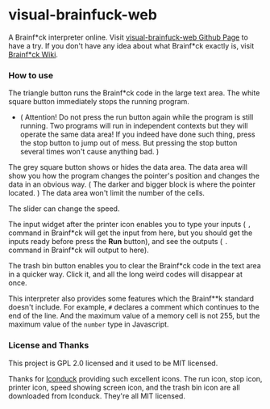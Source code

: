 # visual-brainfuck-web

A Brainf\*ck interpreter online. Visit [visual-brainfuck-web Github Page](https://zhangzheheng12345.github.io/visual-brainfuck-web) to have a try.
If you don't have any idea about what Brainf\*ck exactly is, visit [Brainf\*ck Wiki](https://esolangs.org/wiki/brainfuck).

### How to use

The triangle button runs the Brainf\*ck code in the large text area. The white square button immediately stops the running program.

* ( Attention! Do not press the run button again while the program is still running. Two programs will run in independent contexts but they will operate the same data area! If you indeed have done such thing, press the stop button to jump out of mess. But pressing the stop button several times won't cause anything bad. )

The grey square button shows or hides the data area. The data area will show you how the program changes the pointer's position and changes the data in an obvious way. ( The darker and bigger block is where the pointer located. )
The data area won't limit the number of the cells.

The slider can change the speed.

The input widget after the printer icon enables you to type your inputs ( `,` command in Brainf\*ck will get the input from here, but you should get the inputs ready before press the **Run** button), and see the outputs ( `.` command in Brainf\*ck will output to here).

The trash bin button enables you to clear the Brainf\*ck code in the text area in a quicker way. Click it, and all the long weird codes will disappear at once.

This interpreter also provides some features which the Brainf**k standard doesn't include. For example, `#` declares a comment which continues to the end of the line. And the maximum value of a memory cell is not 255, but the maximum value of the ``` number ``` type in Javascript.

### License and Thanks

This project is GPL 2.0 licensed and it used to be MIT licensed.

Thanks for [Iconduck](https://iconduck.com) providing such excellent icons. The run icon, stop icon, printer icon, speed showing screen icon, and the trash bin icon are all downloaded from Iconduck. They're all MIT licensed.